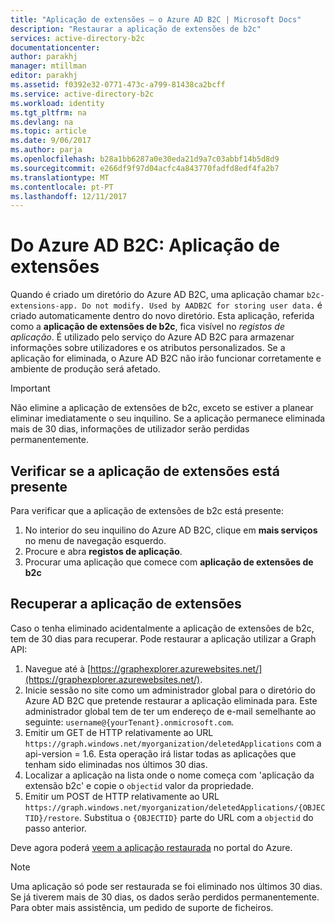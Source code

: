 ```yaml
---
title: "Aplicação de extensões – o Azure AD B2C | Microsoft Docs"
description: "Restaurar a aplicação de extensões de b2c"
services: active-directory-b2c
documentationcenter: 
author: parakhj
manager: mtillman
editor: parakhj
ms.assetid: f0392e32-0771-473c-a799-81438ca2bcff
ms.service: active-directory-b2c
ms.workload: identity
ms.tgt_pltfrm: na
ms.devlang: na
ms.topic: article
ms.date: 9/06/2017
ms.author: parja
ms.openlocfilehash: b28a1bb6287a0e30eda21d9a7c03abbf14b5d8d9
ms.sourcegitcommit: e266df9f97d04acfc4a843770fadfd8edf4fa2b7
ms.translationtype: MT
ms.contentlocale: pt-PT
ms.lasthandoff: 12/11/2017
---
```

# <a name="azure-ad-b2c-extensions-app"></a>Do Azure AD B2C: Aplicação de extensões

Quando é criado um diretório do Azure AD B2C, uma aplicação chamar `b2c-extensions-app. Do not modify. Used by AADB2C for storing user data.` é criado automaticamente dentro do novo diretório. Esta aplicação, referida como a **aplicação de extensões de b2c**, fica visível no *registos de aplicação*. É utilizado pelo serviço do Azure AD B2C para armazenar informações sobre utilizadores e os atributos personalizados. Se a aplicação for eliminada, o Azure AD B2C não irão funcionar corretamente e ambiente de produção será afetado.

> [!IMPORTANT]
> Não elimine a aplicação de extensões de b2c, exceto se estiver a planear eliminar imediatamente o seu inquilino. Se a aplicação permanece eliminada mais de 30 dias, informações de utilizador serão perdidas permanentemente.

## <a name="verifying-that-the-extensions-app-is-present"></a>Verificar se a aplicação de extensões está presente

Para verificar que a aplicação de extensões de b2c está presente:

1. No interior do seu inquilino do Azure AD B2C, clique em **mais serviços** no menu de navegação esquerdo.
1. Procure e abra **registos de aplicação**.
1. Procurar uma aplicação que comece com **aplicação de extensões de b2c**

## <a name="recover-the-extensions-app"></a>Recuperar a aplicação de extensões

Caso o tenha eliminado acidentalmente a aplicação de extensões de b2c, tem de 30 dias para recuperar. Pode restaurar a aplicação utilizar a Graph API:

1. Navegue até à [https://graphexplorer.azurewebsites.net/](https://graphexplorer.azurewebsites.net/).
1. Inicie sessão no site como um administrador global para o diretório do Azure AD B2C que pretende restaurar a aplicação eliminada para. Este administrador global tem de ter um endereço de e-mail semelhante ao seguinte: `username@{yourTenant}.onmicrosoft.com`.
1. Emitir um GET de HTTP relativamente ao URL `https://graph.windows.net/myorganization/deletedApplications` com a api-version = 1.6. Esta operação irá listar todas as aplicações que tenham sido eliminadas nos últimos 30 dias.
1. Localizar a aplicação na lista onde o nome começa com 'aplicação da extensão b2c' e copie o `objectid` valor da propriedade.
1. Emitir um POST de HTTP relativamente ao URL `https://graph.windows.net/myorganization/deletedApplications/{OBJECTID}/restore`. Substitua o `{OBJECTID}` parte do URL com a `objectid` do passo anterior. 

Deve agora poderá [veem a aplicação restaurada](#verifying-that-the-extensions-app-is-present) no portal do Azure.

> [!NOTE]
> Uma aplicação só pode ser restaurada se foi eliminado nos últimos 30 dias. Se já tiverem mais de 30 dias, os dados serão perdidos permanentemente. Para obter mais assistência, um pedido de suporte de ficheiros.